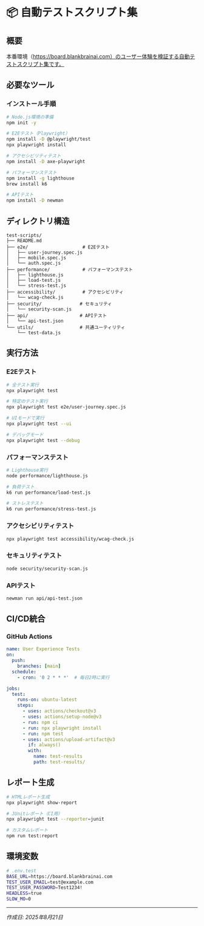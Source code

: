 # 📦 自動テストスクリプト集

## 概要
本番環境（https://board.blankbrainai.com）のユーザー体験を検証する自動テストスクリプト集です。

## 必要なツール

### インストール手順
```bash
# Node.js環境の準備
npm init -y

# E2Eテスト（Playwright）
npm install -D @playwright/test
npx playwright install

# アクセシビリティテスト
npm install -D axe-playwright

# パフォーマンステスト
npm install -g lighthouse
brew install k6

# APIテスト
npm install -D newman
```

## ディレクトリ構造
```
test-scripts/
├── README.md
├── e2e/                    # E2Eテスト
│   ├── user-journey.spec.js
│   ├── mobile.spec.js
│   └── auth.spec.js
├── performance/            # パフォーマンステスト
│   ├── lighthouse.js
│   ├── load-test.js
│   └── stress-test.js
├── accessibility/          # アクセシビリティ
│   └── wcag-check.js
├── security/              # セキュリティ
│   └── security-scan.js
├── api/                   # APIテスト
│   └── api-test.json
└── utils/                 # 共通ユーティリティ
    └── test-data.js
```

## 実行方法

### E2Eテスト
```bash
# 全テスト実行
npx playwright test

# 特定のテスト実行
npx playwright test e2e/user-journey.spec.js

# UIモードで実行
npx playwright test --ui

# デバッグモード
npx playwright test --debug
```

### パフォーマンステスト
```bash
# Lighthouse実行
node performance/lighthouse.js

# 負荷テスト
k6 run performance/load-test.js

# ストレステスト
k6 run performance/stress-test.js
```

### アクセシビリティテスト
```bash
npx playwright test accessibility/wcag-check.js
```

### セキュリティテスト
```bash
node security/security-scan.js
```

### APIテスト
```bash
newman run api/api-test.json
```

## CI/CD統合

### GitHub Actions
```yaml
name: User Experience Tests
on:
  push:
    branches: [main]
  schedule:
    - cron: '0 2 * * *'  # 毎日2時に実行

jobs:
  test:
    runs-on: ubuntu-latest
    steps:
      - uses: actions/checkout@v3
      - uses: actions/setup-node@v3
      - run: npm ci
      - run: npx playwright install
      - run: npm test
      - uses: actions/upload-artifact@v3
        if: always()
        with:
          name: test-results
          path: test-results/
```

## レポート生成
```bash
# HTMLレポート生成
npx playwright show-report

# JUnitレポート（CI用）
npx playwright test --reporter=junit

# カスタムレポート
npm run test:report
```

## 環境変数
```bash
# .env.test
BASE_URL=https://board.blankbrainai.com
TEST_USER_EMAIL=test@example.com
TEST_USER_PASSWORD=Test1234!
HEADLESS=true
SLOW_MO=0
```

---
*作成日: 2025年8月21日*